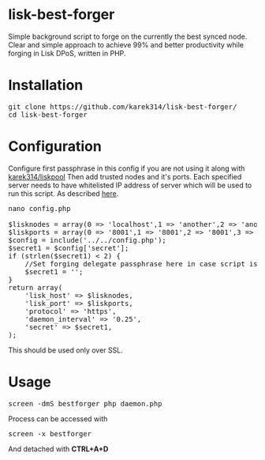 # lisk-best-forger
Simple background script to forge on the currently the best synced node.<br>
Clear and simple approach to achieve 99% and better productivity while forging in Lisk DPoS, written in PHP.

# Installation
<pre>
git clone https://github.com/karek314/lisk-best-forger/
cd lisk-best-forger
</pre>

# Configuration
Configure first passphrase in this config if you are not using it along with [karek314/liskpool](https://github.com/karek314/liskpool)
Then add trusted nodes and it's ports. Each specified server needs to have whitelisted IP address of server which will be used to run this script. As described [here](https://lisk.io/documentation?i=lisk-docs/BinaryInstall).
<pre>
nano config.php

$lisknodes = array(0 => 'localhost',1 => 'another',2 => 'another',3 => 'another');
$liskports = array(0 => '8001',1 => '8001',2 => '8001',3 => '8001');
$config = include('../../config.php');
$secret1 = $config['secret'];
if (strlen($secret1) < 2) {
	//Set forging delegate passphrase here in case script is not running along with https://github.com/karek314/liskpool
	$secret1 = '';
}
return array(
	'lisk_host' => $lisknodes,
	'lisk_port' => $liskports,
	'protocol' => 'https',
	'daemon_interval' => '0.25',
	'secret' => $secret1,
);
</pre>
This should be used only over SSL.
# Usage
<pre>
screen -dmS bestforger php daemon.php
</pre>

Process can be accessed with
<pre>
screen -x bestforger
</pre>

And detached with <b>CTRL+A+D</b>
